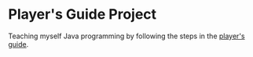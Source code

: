 # Player's Guide Project

Teaching myself Java programming by following the steps in the [player's guide](players_guide_java.pdf).
